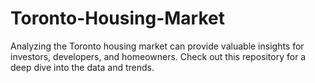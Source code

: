 # Toronto-Housing-Market
Analyzing the Toronto housing market can provide valuable insights for investors, developers, and homeowners. Check out this repository for a deep dive into the data and trends.
